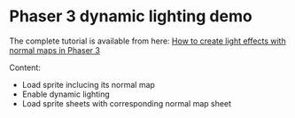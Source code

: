 Phaser 3 dynamic lighting demo
==============================

The complete tutorial is available from here: [How to create light effects with normal maps in Phaser 3](https://www.codeandweb.com/spriteilluminator/tutorials/how-to-create-light-effects-in-phaser3)

Content:

- Load sprite inclucing its normal map
- Enable dynamic lighting
- Load sprite sheets with corresponding normal map sheet
